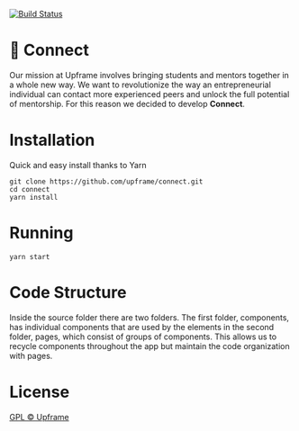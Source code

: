 [![Build Status](https://travis-ci.org/upframe/connect.svg?branch=master)](https://travis-ci.org/upframe/connect)

# 🦄 Connect

Our mission at Upframe involves bringing students and mentors together in a whole new way. We want to revolutionize the way an entrepreneurial individual can contact more experienced peers and unlock the full potential of mentorship. For this reason we decided to develop **Connect**.

# Installation

Quick and easy install thanks to Yarn

```
git clone https://github.com/upframe/connect.git
cd connect
yarn install
```

# Running

```
yarn start
```

# Code Structure

Inside the source folder there are two folders. The first folder, components, has individual components
that are used by the elements in the second folder, pages, which consist of groups of components. This
allows us to recycle components throughout the app but maintain the code organization with pages.

# License

[GPL © Upframe](../master/LICENSE)
